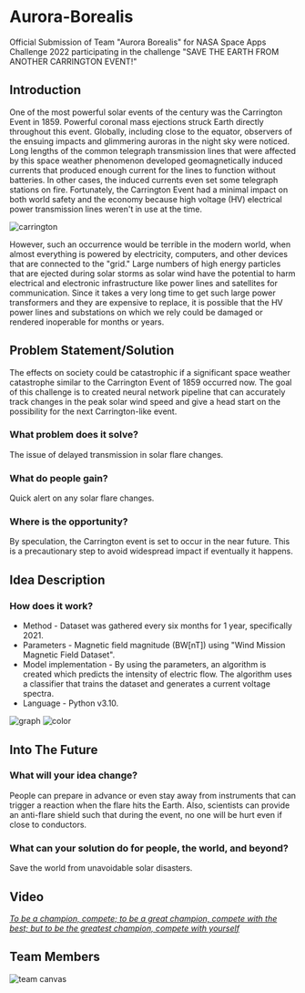 # Aurora-Borealis
Official Submission of Team "Aurora Borealis" for NASA Space Apps Challenge 2022 participating in the challenge "SAVE THE EARTH FROM ANOTHER CARRINGTON EVENT!"





## Introduction
One of the most powerful solar events of the century was the Carrington Event in 1859. Powerful coronal mass ejections struck Earth directly throughout this event. Globally, including close to the equator, observers of the ensuing impacts and glimmering auroras in the night sky were noticed. Long lengths of the common telegraph transmission lines that were affected by this space weather phenomenon developed geomagnetically induced currents that produced enough current for the lines to function without batteries. In other cases, the induced currents even set some telegraph stations on fire. Fortunately, the Carrington Event had a minimal impact on both world safety and the economy because high voltage (HV) electrical power transmission lines weren't in use at the time.

![carrington](https://www.nasa.gov/sites/default/files/comparing-cmes-1859.jpg)

However, such an occurrence would be terrible in the modern world, when almost everything is powered by electricity, computers, and other devices that are connected to the "grid." Large numbers of high energy particles that are ejected during solar storms as solar wind have the potential to harm electrical and electronic infrastructure like power lines and satellites for communication. Since it takes a very long time to get such large power transformers and they are expensive to replace, it is possible that the HV power lines and substations on which we rely could be damaged or rendered inoperable for months or years.

## Problem Statement/Solution
The effects on society could be catastrophic if a significant space weather catastrophe similar to the Carrington Event of 1859 occurred now. The goal of this challenge is to created neural network pipeline that can accurately track changes in the peak solar wind speed and give a head start on the possibility for the next Carrington-like event.



### What problem does it solve?
The issue of delayed transmission in solar flare changes.

### What do people gain?
Quick alert on any solar flare changes.

### Where is the opportunity? 
By speculation, the Carrington event is set to occur in the near future. This is a precautionary step to avoid widespread impact if eventually it happens.


## Idea Description
### How does it work?
- Method - Dataset was gathered every six months for 1 year, specifically 2021.
- Parameters - Magnetic field magnitude (BW[nT]) using "Wind Mission Magnetic Field Dataset".
- Model implementation - By using the parameters, an algorithm is created which predicts the intensity of electric flow. The algorithm uses a classifier that trains the dataset and generates a current voltage spectra.
- Language - Python v3.10.

![graph](https://user-images.githubusercontent.com/68698006/193462892-48b15b48-3d1e-40b5-b3fe-2180ad3541d0.jpeg)
![color](https://user-images.githubusercontent.com/68698006/193462863-9243044e-6b15-4ef4-b01c-3141a33193c7.jpeg)


## Into The Future
### What will your idea change? 
People can prepare in advance or even stay away from instruments that can trigger a reaction when the flare hits the Earth. Also, scientists can provide an anti-flare shield such that during the event, no one will be hurt even if close to conductors.

### What can your solution do for people, the world, and beyond? 
Save the world from unavoidable solar disasters.

## Video 
[*To be a champion, compete; to be a great champion, compete with the best; but to be the greatest champion, compete with yourself*](https://www.youtube.com/watch?v=B_uEVxWl69A&feature=youtu.be)


## Team Members
![team canvas](https://drive.google.com/file/d/1z7IPuBvjmg1Fn4uWV9e4Lgw5dQqW7Rhq/view?usp=sharing)

